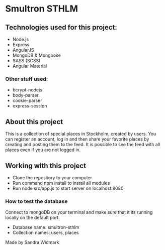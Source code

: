 # Smultron STHLM

## Technologies used for this project:

- Node.js
- Express
- AngularJS
- MongoDB & Mongoose
- SASS (SCSS)
- Angular Material

### Other stuff used:

- bcrypt-nodejs
- body-parser
- cookie-parser
- express-session

## About this project

This is a collection of special places in Stockholm, created by users. You can register an account, log in and then share your favorite places by creating and posting them to the feed. It is possible to see the feed with all places even if you are not logged in.

## Working with this project

- Clone the repository to your computer
- Run command npm install to install all modules
- Run node src/app.js to start server on localhost:8080

### How to test the database

Connect to mongoDB on your terminal and make sure that it its running locally on the default port.

- Database name: smultron-sthlm
- Collection names: users, places

Made by Sandra Widmark